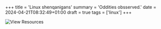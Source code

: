 +++
title = 'Linux shenqanigans'
summary = 'Oddities obsserved.'
date = 2024-04-21T08:32:49+01:00
draft = true
tags = ['linux']
+++

![View Resources](resources.png)
